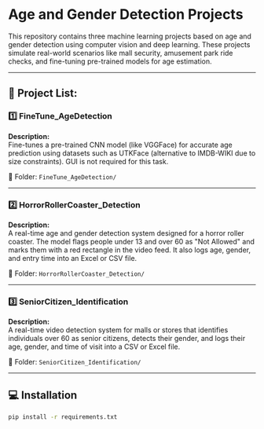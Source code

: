 # Age and Gender Detection Projects

This repository contains three machine learning projects based on age and gender detection using computer vision and deep learning. These projects simulate real-world scenarios like mall security, amusement park ride checks, and fine-tuning pre-trained models for age estimation.

---

## 📁 Project List:

### 1️⃣ FineTune_AgeDetection
**Description:**  
Fine-tunes a pre-trained CNN model (like VGGFace) for accurate age prediction using datasets such as UTKFace (alternative to IMDB-WIKI due to size constraints). GUI is not required for this task.

📂 Folder: `FineTune_AgeDetection/`

---

### 2️⃣ HorrorRollerCoaster_Detection
**Description:**  
A real-time age and gender detection system designed for a horror roller coaster. The model flags people under 13 and over 60 as "Not Allowed" and marks them with a red rectangle in the video feed. It also logs age, gender, and entry time into an Excel or CSV file.

📂 Folder: `HorrorRollerCoaster_Detection/`

---

### 3️⃣ SeniorCitizen_Identification
**Description:**  
A real-time video detection system for malls or stores that identifies individuals over 60 as senior citizens, detects their gender, and logs their age, gender, and time of visit into a CSV or Excel file.

📂 Folder: `SeniorCitizen_Identification/`

---

## 💻 Installation

```bash
pip install -r requirements.txt
